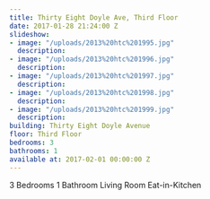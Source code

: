 ```yaml
---
title: Thirty Eight Doyle Ave, Third Floor
date: 2017-01-28 21:24:00 Z
slideshow:
- image: "/uploads/2013%20htc%201995.jpg"
  description: 
- image: "/uploads/2013%20htc%201996.jpg"
  description: 
- image: "/uploads/2013%20htc%201997.jpg"
  description: 
- image: "/uploads/2013%20htc%201998.jpg"
  description: 
- image: "/uploads/2013%20htc%201999.jpg"
  description: 
building: Thirty Eight Doyle Avenue
floor: Third Floor
bedrooms: 3
bathrooms: 1
available at: 2017-02-01 00:00:00 Z
---
```


3 Bedrooms
1 Bathroom
Living Room
Eat-in-Kitchen